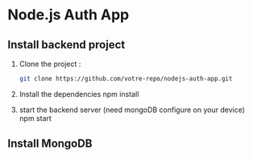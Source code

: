 # Node.js Auth App


## Install backend project

1. Clone the project :
   ```bash
   git clone https://github.com/votre-repo/nodejs-auth-app.git

2. Install the dependencies
   npm install

3. start the backend server (need mongoDB configure on your device)
   npm start

## Install MongoDB
